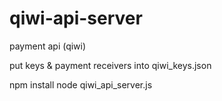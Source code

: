 # qiwi-api-server
payment api (qiwi)

put keys & payment receivers into qiwi_keys.json

npm install
node qiwi_api_server.js

